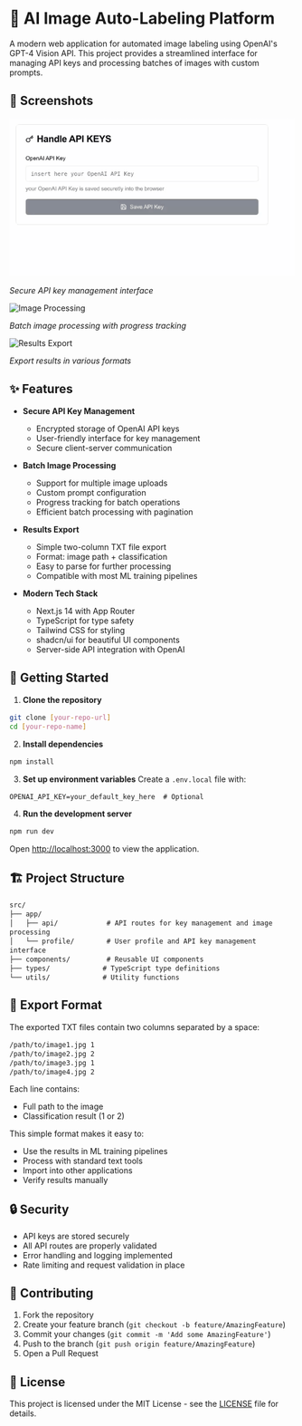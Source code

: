 # 🤖 AI Image Auto-Labeling Platform

A modern web application for automated image labeling using OpenAI's GPT-4 Vision API. This project provides a streamlined interface for managing API keys and processing batches of images with custom prompts.

## 📸 Screenshots

![API Key Management](./screenshots/CPT2411071943-722x400.gif)

*Secure API key management interface*

![Image Processing](./screenshots/CPT2411071955-1415x708.GIF)

*Batch image processing with progress tracking*

![Results Export](./screenshots/CPT2411071956-961x648.GIF)

*Export results in various formats*

## ✨ Features

- **Secure API Key Management**
  - Encrypted storage of OpenAI API keys
  - User-friendly interface for key management
  - Secure client-server communication

- **Batch Image Processing**
  - Support for multiple image uploads
  - Custom prompt configuration
  - Progress tracking for batch operations
  - Efficient batch processing with pagination

- **Results Export**
  - Simple two-column TXT file export
  - Format: image path + classification
  - Easy to parse for further processing
  - Compatible with most ML training pipelines

- **Modern Tech Stack**
  - Next.js 14 with App Router
  - TypeScript for type safety
  - Tailwind CSS for styling
  - shadcn/ui for beautiful UI components
  - Server-side API integration with OpenAI

## 🚀 Getting Started

1. **Clone the repository**
```bash
git clone [your-repo-url]
cd [your-repo-name]
```

2. **Install dependencies**
```bash
npm install
```

3. **Set up environment variables**
Create a `.env.local` file with:
```env
OPENAI_API_KEY=your_default_key_here  # Optional
```

4. **Run the development server**
```bash
npm run dev
```

Open [http://localhost:3000](http://localhost:3000) to view the application.

## 🏗️ Project Structure

```
src/
├── app/
│   ├── api/            # API routes for key management and image processing
│   └── profile/        # User profile and API key management interface
├── components/         # Reusable UI components
├── types/             # TypeScript type definitions
└── utils/             # Utility functions
```

## 📁 Export Format

The exported TXT files contain two columns separated by a space:
```
/path/to/image1.jpg 1
/path/to/image2.jpg 2
/path/to/image3.jpg 1
/path/to/image4.jpg 2
```

Each line contains:
- Full path to the image
- Classification result (1 or 2)

This simple format makes it easy to:
- Use the results in ML training pipelines
- Process with standard text tools
- Import into other applications
- Verify results manually

## 🔒 Security

- API keys are stored securely
- All API routes are properly validated
- Error handling and logging implemented
- Rate limiting and request validation in place

## 🤝 Contributing

1. Fork the repository
2. Create your feature branch (`git checkout -b feature/AmazingFeature`)
3. Commit your changes (`git commit -m 'Add some AmazingFeature'`)
4. Push to the branch (`git push origin feature/AmazingFeature`)
5. Open a Pull Request

## 📝 License

This project is licensed under the MIT License - see the [LICENSE](LICENSE) file for details.